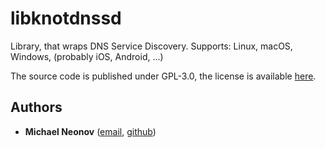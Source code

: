 # libknotdnssd

Library, that wraps DNS Service Discovery. Supports: Linux, macOS, Windows, (probably iOS, Android, ...)

The source code is published under GPL-3.0, the license is available [here](https://github.com/noseam-env/libknotdnssd/blob/master/LICENSE).

## Authors

- **Michael Neonov** ([email](mailto:two.nelonn@gmail.com), [github](https://github.com/Nelonn))
